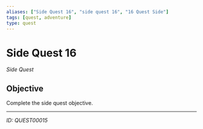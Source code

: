 ```yaml
---
aliases: ["Side Quest 16", "side quest 16", "16 Quest Side"]
tags: [quest, adventure]
type: quest
---
```


# Side Quest 16

*Side Quest*

## Objective
Complete the side quest objective.

---
*ID: QUEST00015*